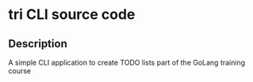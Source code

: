 # tri CLI source code

## Description

A simple CLI application to create TODO lists
part of the GoLang training course


